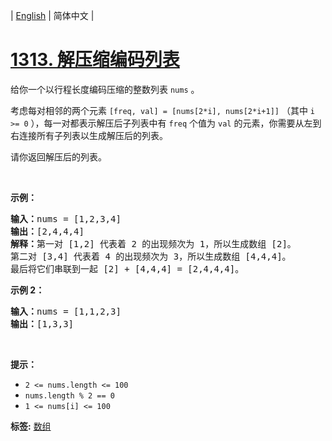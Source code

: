 | [English](README_EN.md) | 简体中文 |

# [1313. 解压缩编码列表](https://leetcode-cn.com/problems/decompress-run-length-encoded-list)
<p>给你一个以行程长度编码压缩的整数列表&nbsp;<code>nums</code>&nbsp;。</p>

<p>考虑每对相邻的两个元素 <code>[freq, val] = [nums[2*i], nums[2*i+1]]</code>&nbsp;（其中&nbsp;<code>i &gt;= 0</code>&nbsp;），每一对都表示解压后子列表中有 <code>freq</code>&nbsp;个值为&nbsp;<code>val</code>&nbsp;的元素，你需要从左到右连接所有子列表以生成解压后的列表。</p>

<p>请你返回解压后的列表。</p>

<p>&nbsp;</p>

<p><strong>示例：</strong></p>

<pre><strong>输入：</strong>nums = [1,2,3,4]
<strong>输出：</strong>[2,4,4,4]
<strong>解释：</strong>第一对 [1,2] 代表着 2 的出现频次为 1，所以生成数组 [2]。
第二对 [3,4] 代表着 4 的出现频次为 3，所以生成数组 [4,4,4]。
最后将它们串联到一起 [2] + [4,4,4] = [2,4,4,4]。</pre>

<p><strong>示例 2：</strong></p>

<pre><strong>输入：</strong>nums = [1,1,2,3]
<strong>输出：</strong>[1,3,3]
</pre>

<p>&nbsp;</p>

<p><strong>提示：</strong></p>

<ul>
	<li><code>2 &lt;= nums.length &lt;= 100</code></li>
	<li><code>nums.length % 2 == 0</code></li>
	<li><code>1 &lt;= nums[i] &lt;= 100</code></li>
</ul>

**标签:**  [数组](https://leetcode-cn.com/tag/array) 